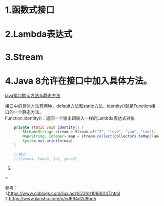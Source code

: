1.函数式接口  
=  

2.Lambda表达式  
=  

3.Stream  
=   

4.Java 8允许在接口中加入具体方法。  
=  
[java接口默认方法与静态方法](./Java8接口.md)  

接口中的具体方法有两种，default方法和static方法，identity()就是Function接口的一个静态方法。  
Function.identity()：返回一个输出跟输入一样的Lambda表达式对象
```java
    private static void identity() {
        Stream<String> stream = Stream.of("I", "love", "you", "too");
        Map<String, Integer> map = stream.collect(Collectors.toMap(Function.identity(), String::length));
        System.out.println(map);
    }

    //输出
    //{love=4, too=3, I=1, you=3}
```

5.
=















参考：  
1.https://www.cnblogs.com/liuxiaozhi23/p/10880147.html  
2.https://www.jianshu.com/p/cd694d2d8be5